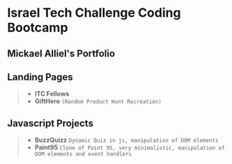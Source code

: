 # Israel Tech Challenge Coding Bootcamp
## Mickael Alliel's Portfolio



## Landing Pages
>* **ITC Fellows**
>* **GiftHero**
>`(Random Product Hunt Recreation)`



## Javascript Projects
>* **BuzzQuizz**
>`Dynamic Quiz in js, manipulation of DOM elements`
>* **Paint95**
>`Clone of Paint 95, very minimalistic, manipulation of DOM elements and event handlers`
